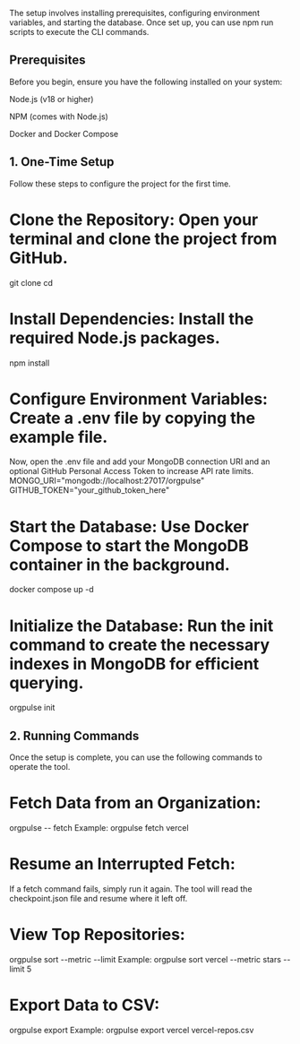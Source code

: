 The setup involves installing prerequisites, configuring environment variables, and starting the database. Once set up, you can use npm run scripts to execute the CLI commands.

## Prerequisites
Before you begin, ensure you have the following installed on your system:

Node.js (v18 or higher)

NPM (comes with Node.js)

Docker and Docker Compose

## 1. One-Time Setup
Follow these steps to configure the project for the first time.

# Clone the Repository: Open your terminal and clone the project from GitHub.

git clone <your-repository-url>
cd <repository-folder>


# Install Dependencies: Install the required Node.js packages.

npm install

# Configure Environment Variables: Create a .env file by copying the example file.

Now, open the .env file and add your MongoDB connection URI and an optional GitHub Personal Access Token to increase API rate limits.
MONGO_URI="mongodb://localhost:27017/orgpulse"
GITHUB_TOKEN="your_github_token_here"

# Start the Database: Use Docker Compose to start the MongoDB container in the background.

docker compose up -d

# Initialize the Database: Run the init command to create the necessary indexes in MongoDB for efficient querying.

orgpulse init

## 2. Running Commands
Once the setup is complete, you can use the following commands to operate the tool.

# Fetch Data from an Organization:

orgpulse -- fetch <organization-name>
Example: orgpulse fetch vercel

# Resume an Interrupted Fetch:
If a fetch command fails, simply run it again. The tool will read the checkpoint.json file and resume where it left off.

# View Top Repositories:

orgpulse sort <organization-name> --metric <metric> --limit <number>
Example: orgpulse sort vercel --metric stars --limit 5

# Export Data to CSV:

orgpulse export <organization-name> <fileName>
Example: orgpulse export vercel vercel-repos.csv

